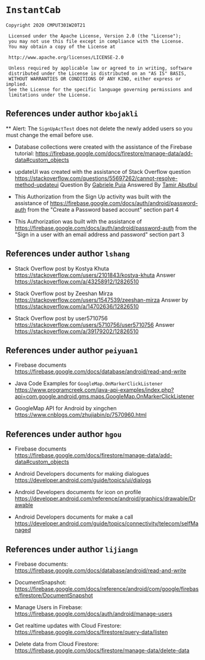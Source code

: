 # `InstantCab`
```
Copyright 2020 CMPUT301W20T21

 Licensed under the Apache License, Version 2.0 (the "License");
 you may not use this file except in compliance with the License.
 You may obtain a copy of the License at
 
 http://www.apache.org/licenses/LICENSE-2.0 
 
 Unless required by applicable law or agreed to in writing, software
 distributed under the License is distributed on an "AS IS" BASIS,
 WITHOUT WARRANTIES OR CONDITIONS OF ANY KIND, either express or implied.
 See the License for the specific language governing permissions and
 limitations under the License.
 ```
 
 ## References under author `kbojakli`
 
 ** Alert: The `SignUpActTest` does not delete the newly added users so you must change the email before use.
 
 * Database collections were created with the assistance of the Firebase tutorial:
https://firebase.google.com/docs/firestore/manage-data/add-data#custom_objects

 * updateUI was created with the assistance of Stack Overflow question
https://stackoverflow.com/questions/55697262/cannot-resolve-method-updateui
Question By [Gabriele Puia](https://stackoverflow.com/users/10469999/gabriele-puia)
Answered By [Tamir Abutbul](https://stackoverflow.com/users/8274756/tamir-abutbul)

  * This Authorization from the Sign Up activity was built with the assistance of https://firebase.google.com/docs/auth/android/password-auth
from the "Create a Password based account" section part 4

  * This Authorization was built with the assistance of https://firebase.google.com/docs/auth/android/password-auth
from the "Sign in a user with an email address and password" section part 3


 ## References under author `lshang`

* Stack Overflow post by Kostya Khuta https://stackoverflow.com/users/2101843/kostya-khuta
Answer https://stackoverflow.com/a/43258912/12826510

* Stack Overflow post by Zeeshan Mirza https://stackoverflow.com/users/1547539/zeeshan-mirza
Answer by https://stackoverflow.com/a/14702636/12826510

* Stack Overflow post by user5710756 https://stackoverflow.com/users/5710756/user5710756
Answer https://stackoverflow.com/a/39179202/12826510


 ## References under author `peiyuan1`
 
* Firebase documents https://firebase.google.com/docs/database/android/read-and-write
 
* Java Code Examples for `GoogleMap.OnMarkerClickListener` https://www.programcreek.com/java-api-examples/index.php?api=com.google.android.gms.maps.GoogleMap.OnMarkerClickListener
 
* GoogleMap API for Android by xingchen https://www.cnblogs.com/zhujiabin/p/7570960.html

## References under author `hgou`
* Firebase documents https://firebase.google.com/docs/firestore/manage-data/add-data#custom_objects

* Android Developers documents for making dialogues https://developer.android.com/guide/topics/ui/dialogs

* Android Developers documents for icon on profile https://developer.android.com/reference/android/graphics/drawable/Drawable

* Android Developers documents for make a call https://developer.android.com/guide/topics/connectivity/telecom/selfManaged

## References under author `lijiangn`
* Firebase documents: https://firebase.google.com/docs/database/android/read-and-write

* DocumentSnapshot: https://firebase.google.com/docs/reference/android/com/google/firebase/firestore/DocumentSnapshot

* Manage Users in Firebase: https://firebase.google.com/docs/auth/android/manage-users

* Get realtime updates with Cloud Firestore: https://firebase.google.com/docs/firestore/query-data/listen

* Delete data from Cloud Firestore: https://firebase.google.com/docs/firestore/manage-data/delete-data

